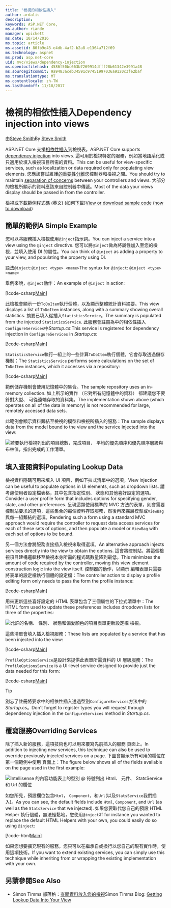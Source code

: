 ```yaml
---
title: "檢視的相依性插入"
author: ardalis
description: 
keywords: ASP.NET Core,
ms.author: riande
manager: wpickett
ms.date: 10/14/2016
ms.topic: article
ms.assetid: 80fb9e43-e4db-4af2-b2a8-e1364a712f69
ms.technology: aspnet
ms.prod: asp.net-core
uid: mvc/views/dependency-injection
ms.openlocfilehash: 4586f50bc663b7269914dfff28b61342e3991a48
ms.sourcegitcommit: 9a9483aceb34591c97451997036a9120c3fe2baf
ms.translationtype: MT
ms.contentlocale: zh-TW
ms.lasthandoff: 11/10/2017
---
```

# <a name="dependency-injection-into-views"></a><span data-ttu-id="3a259-103">檢視的相依性插入</span><span class="sxs-lookup"><span data-stu-id="3a259-103">Dependency injection into views</span></span>

<span data-ttu-id="3a259-104">由[Steve Smith](https://ardalis.com/)</span><span class="sxs-lookup"><span data-stu-id="3a259-104">By [Steve Smith](https://ardalis.com/)</span></span>

<span data-ttu-id="3a259-105">ASP.NET Core 支援[相依性插入](xref:fundamentals/dependency-injection)到檢視表。</span><span class="sxs-lookup"><span data-stu-id="3a259-105">ASP.NET Core supports [dependency injection](xref:fundamentals/dependency-injection) into views.</span></span> <span data-ttu-id="3a259-106">這可用於檢視特定的服務，例如當地語系化或只適用於填入檢視項目所需的資料。</span><span class="sxs-lookup"><span data-stu-id="3a259-106">This can be useful for view-specific services, such as localization or data required only for populating view elements.</span></span> <span data-ttu-id="3a259-107">您應該嘗試維護[的重要性分離](http://deviq.com/separation-of-concerns/)您控制器和檢視之間。</span><span class="sxs-lookup"><span data-stu-id="3a259-107">You should try to maintain [separation of concerns](http://deviq.com/separation-of-concerns/) between your controllers and views.</span></span> <span data-ttu-id="3a259-108">大部分的檢視所顯示的資料應該來自控制器中傳遞。</span><span class="sxs-lookup"><span data-stu-id="3a259-108">Most of the data your views display should be passed in from the controller.</span></span>

<span data-ttu-id="3a259-109">[檢視或下載範例程式碼](https://github.com/aspnet/Docs/tree/master/aspnetcore/mvc/views/dependency-injection/sample) \(英文\) ([如何下載](xref:tutorials/index#how-to-download-a-sample))</span><span class="sxs-lookup"><span data-stu-id="3a259-109">[View or download sample code](https://github.com/aspnet/Docs/tree/master/aspnetcore/mvc/views/dependency-injection/sample) ([how to download](xref:tutorials/index#how-to-download-a-sample))</span></span>

## <a name="a-simple-example"></a><span data-ttu-id="3a259-110">簡單的範例</span><span class="sxs-lookup"><span data-stu-id="3a259-110">A Simple Example</span></span>

<span data-ttu-id="3a259-111">您可以將服務插入檢視使用`@inject`指示詞。</span><span class="sxs-lookup"><span data-stu-id="3a259-111">You can inject a service into a view using the `@inject` directive.</span></span> <span data-ttu-id="3a259-112">您可以將`@inject`做為將屬性加入至您的檢視，並填入使用 DI 的屬性。</span><span class="sxs-lookup"><span data-stu-id="3a259-112">You can think of `@inject` as adding a property to your view, and populating the property using DI.</span></span>

<span data-ttu-id="3a259-113">語法`@inject`:`@inject <type> <name>`</span><span class="sxs-lookup"><span data-stu-id="3a259-113">The syntax for `@inject`: `@inject <type> <name>`</span></span>

<span data-ttu-id="3a259-114">舉例來說，`@inject`動作：</span><span class="sxs-lookup"><span data-stu-id="3a259-114">An example of `@inject` in action:</span></span>

[!code-csharp[Main](../../mvc/views/dependency-injection/sample/src/ViewInjectSample/Views/ToDo/Index.cshtml?highlight=4,5,15,16,17)]

<span data-ttu-id="3a259-115">此檢視會顯示一份`ToDoItem`執行個體，以及顯示整體統計資料摘要。</span><span class="sxs-lookup"><span data-stu-id="3a259-115">This view displays a list of `ToDoItem` instances, along with a summary showing overall statistics.</span></span> <span data-ttu-id="3a259-116">摘要已填入從插入`StatisticsService`。</span><span class="sxs-lookup"><span data-stu-id="3a259-116">The summary is populated from the injected `StatisticsService`.</span></span> <span data-ttu-id="3a259-117">此服務會註冊為中的相依性插入`ConfigureServices`中*Startup.cs*:</span><span class="sxs-lookup"><span data-stu-id="3a259-117">This service is registered for dependency injection in `ConfigureServices` in *Startup.cs*:</span></span>

[!code-csharp[Main](../../mvc/views/dependency-injection/sample/src/ViewInjectSample/Startup.cs?highlight=6,7&range=15-22)]

<span data-ttu-id="3a259-118">`StatisticsService`執行一組上的一些計算`ToDoItem`執行個體，它會存取透過儲存機制：</span><span class="sxs-lookup"><span data-stu-id="3a259-118">The `StatisticsService` performs some calculations on the set of `ToDoItem` instances, which it accesses via a repository:</span></span>

[!code-csharp[Main](../../mvc/views/dependency-injection/sample/src/ViewInjectSample/Model/Services/StatisticsService.cs?highlight=15,20,26)]

<span data-ttu-id="3a259-119">範例儲存機制會使用記憶體中的集合。</span><span class="sxs-lookup"><span data-stu-id="3a259-119">The sample repository uses an in-memory collection.</span></span> <span data-ttu-id="3a259-120">如上所示的實作 （它對所有記憶體中的資料） 都建議您不要針對大型、 可從遠端存取的資料集。</span><span class="sxs-lookup"><span data-stu-id="3a259-120">The implementation shown above (which operates on all of the data in memory) is not recommended for large, remotely accessed data sets.</span></span>

<span data-ttu-id="3a259-121">此範例會顯示資料繫結至檢視的模型和檢視所插入的服務：</span><span class="sxs-lookup"><span data-stu-id="3a259-121">The sample displays data from the model bound to the view and the service injected into the view:</span></span>

![若要執行檢視列出的項目總數，完成項目、 平均的優先順序和優先順序層級與布林值，指出完成的工作清單。](dependency-injection/_static/screenshot.png)

## <a name="populating-lookup-data"></a><span data-ttu-id="3a259-123">填入查閱資料</span><span class="sxs-lookup"><span data-stu-id="3a259-123">Populating Lookup Data</span></span>

<span data-ttu-id="3a259-124">檢視資料隱碼可用來填入 UI 項目，例如下拉式清單中的選項。</span><span class="sxs-lookup"><span data-stu-id="3a259-124">View injection can be useful to populate options in UI elements, such as dropdown lists.</span></span> <span data-ttu-id="3a259-125">請考慮使用者設定檔表格，其中包含指定性別、 狀態和其他喜好設定的選項。</span><span class="sxs-lookup"><span data-stu-id="3a259-125">Consider a user profile form that includes options for specifying gender, state, and other preferences.</span></span> <span data-ttu-id="3a259-126">呈現這類使用標準的 MVC 方法的表單，則會需要控制站要求的選項，這些集合的每個資料存取服務，然後再來擴展模型或`ViewBag`與每一組繫結的選項。</span><span class="sxs-lookup"><span data-stu-id="3a259-126">Rendering such a form using a standard MVC approach would require the controller to request data access services for each of these sets of options, and then populate a model or `ViewBag` with each set of options to be bound.</span></span>

<span data-ttu-id="3a259-127">另一個方法會將服務直接插入檢視來取得選項。</span><span class="sxs-lookup"><span data-stu-id="3a259-127">An alternative approach injects services directly into the view to obtain the options.</span></span> <span data-ttu-id="3a259-128">這會將控制站，將這個檢視項目建構邏輯移至檢視本身所需的程式碼數量降到最低。</span><span class="sxs-lookup"><span data-stu-id="3a259-128">This minimizes the amount of code required by the controller, moving this view element construction logic into the view itself.</span></span> <span data-ttu-id="3a259-129">控制器的動作，以顯示 編輯表單只需要將表單的設定檔執行個體的設定檔：</span><span class="sxs-lookup"><span data-stu-id="3a259-129">The controller action to display a profile editing form only needs to pass the form the profile instance:</span></span>

[!code-csharp[Main](../../mvc/views/dependency-injection/sample/src/ViewInjectSample/Controllers/ProfileController.cs?highlight=9,19)]

<span data-ttu-id="3a259-130">用來更新這些喜好設定的 HTML 表單包含了三個屬性的下拉式清單中：</span><span class="sxs-lookup"><span data-stu-id="3a259-130">The HTML form used to update these preferences includes dropdown lists for three of the properties:</span></span>

![允許的名稱、 性別、 狀態和偏愛顏色的項目表單更新設定檔 檢視。](dependency-injection/_static/updateprofile.png)

<span data-ttu-id="3a259-132">這些清單會填入插入檢視服務：</span><span class="sxs-lookup"><span data-stu-id="3a259-132">These lists are populated by a service that has been injected into the view:</span></span>

[!code-csharp[Main](../../mvc/views/dependency-injection/sample/src/ViewInjectSample/Views/Profile/Index.cshtml?highlight=4,16,17,21,22,26,27)]

<span data-ttu-id="3a259-133">`ProfileOptionsService`是設計來提供此表單所需資料的 UI 層級服務：</span><span class="sxs-lookup"><span data-stu-id="3a259-133">The `ProfileOptionsService` is a UI-level service designed to provide just the data needed for this form:</span></span>

[!code-csharp[Main](../../mvc/views/dependency-injection/sample/src/ViewInjectSample/Model/Services/ProfileOptionsService.cs?highlight=7,13,24)]

>[!TIP]
> <span data-ttu-id="3a259-134">別忘了註冊將要求中的相依性插入透過型別`ConfigureServices`方法中的*Startup.cs*。</span><span class="sxs-lookup"><span data-stu-id="3a259-134">Don't forget to register types you will request through dependency injection in the  `ConfigureServices` method in *Startup.cs*.</span></span>

## <a name="overriding-services"></a><span data-ttu-id="3a259-135">覆寫服務</span><span class="sxs-lookup"><span data-stu-id="3a259-135">Overriding Services</span></span>

<span data-ttu-id="3a259-136">除了插入新的服務，這項技術也可以用來覆寫先前插入的服務 頁面上。</span><span class="sxs-lookup"><span data-stu-id="3a259-136">In addition to injecting new services, this technique can also be used to override previously injected services on a page.</span></span> <span data-ttu-id="3a259-137">下圖會顯示所有可用的欄位在第一個範例中使用 頁面上：</span><span class="sxs-lookup"><span data-stu-id="3a259-137">The figure below shows all of the fields available on the page used in the first example:</span></span>

![Intellisense 的內容功能表上的型別 @ 符號列出 Html、 元件、 StatsService 和 Url 的欄位](dependency-injection/_static/razor-fields.png)

<span data-ttu-id="3a259-139">如您所見，預設欄位包含`Html`， `Component`，和`Url`(以及`StatsService`我們插入)。</span><span class="sxs-lookup"><span data-stu-id="3a259-139">As you can see, the default fields include `Html`, `Component`, and `Url` (as well as the `StatsService` that we injected).</span></span> <span data-ttu-id="3a259-140">如果您要取代您自己的預設 HTML Helper 執行個體，無法輕鬆地，您使用`@inject`:</span><span class="sxs-lookup"><span data-stu-id="3a259-140">If for instance you wanted to replace the default HTML Helpers with your own, you could easily do so using `@inject`:</span></span>

[!code-html[Main](../../mvc/views/dependency-injection/sample/src/ViewInjectSample/Views/Helper/Index.cshtml?highlight=3,11)]

<span data-ttu-id="3a259-141">如果您想要擴充現有的服務，您只可以在繼承自或換行以您自己的現有實作時，使用這項技術。</span><span class="sxs-lookup"><span data-stu-id="3a259-141">If you want to extend existing services, you can simply use this technique while inheriting from or wrapping the existing implementation with your own.</span></span>

## <a name="see-also"></a><span data-ttu-id="3a259-142">另請參閱</span><span class="sxs-lookup"><span data-stu-id="3a259-142">See Also</span></span>

* <span data-ttu-id="3a259-143">Simon Timms 部落格：[查閱資料放入您的檢視](http://blog.simontimms.com/2015/06/09/getting-lookup-data-into-you-view/)</span><span class="sxs-lookup"><span data-stu-id="3a259-143">Simon Timms Blog: [Getting Lookup Data Into Your View](http://blog.simontimms.com/2015/06/09/getting-lookup-data-into-you-view/)</span></span>
